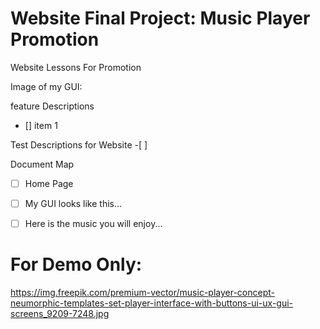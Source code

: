 # Website Final Project: Music Player Promotion
Website Lessons For Promotion

Image of my GUI:

feature Descriptions
- [] item 1
  
Test Descriptions for Website
-[ ]

Document Map
-[ ] Home Page
-[ ] My GUI looks like this...
-[ ] Here is the music you will enjoy...



# For Demo Only:
https://img.freepik.com/premium-vector/music-player-concept-neumorphic-templates-set-player-interface-with-buttons-ui-ux-gui-screens_9209-7248.jpg

